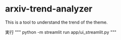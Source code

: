 # arxiv-trend-analyzer
 This is a tool to understand the trend of the theme.
 
 実行
 """
 python -m streamlit run app/ui_streamlit.py
 """
